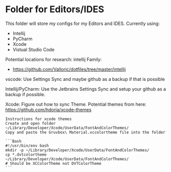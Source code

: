 # Folder for Editors/IDES
This folder will store my configs for my Editors and IDES.
Currently using:
* Intellij
* PyCharm
* Xcode
* Vistual Studio Code

Potential locations for research:
intellij Family:
* https://github.com/Valloric/dotfiles/tree/master/intellij

vscode:
 Use Settings Sync and maybe github as a backup if that is possible

Intellij/PyCharm:
 Use the Jetbrains Settings Sync and setup your github as a backup if possible.

 Xcode: 
  Figure out how to sync Theme. Potential themes from here:
    https://github.com/hdoria/xcode-themes

    Instructions for xcode themes
    Create and open folder ~/Library/Developer/Xcode/UserData/FontAndColorThemes/
    Copy and paste the Gruvbox\ Material.xccolortheme file into the folder

    ```Bash
    #!/usr/bin/env bash
    mkdir -p ~/Library/Developer/Xcode/UserData/FontAndColorThemes/
    cp *.dvtcolortheme ~/Library/Developer/Xcode/UserData/FontAndColorThemes/
    # Should be XCColorTheme not DVTColorTheme
    ```
